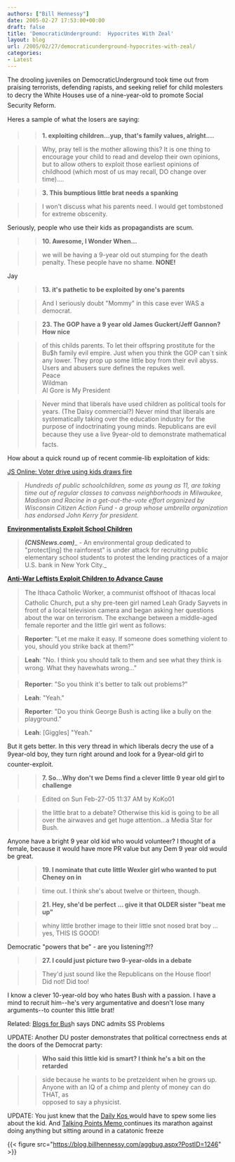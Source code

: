 ```yaml
---
authors: ["Bill Hennessy"]
date: 2005-02-27 17:53:00+00:00
draft: false
title: 'DemocraticUnderground:  Hypocrites With Zeal'
layout: blog
url: /2005/02/27/democraticunderground-hypocrites-with-zeal/
categories:
- Latest
---
```


The drooling juveniles on DemocraticUnderground took time out from praising terrorists, defending rapists, and seeking relief for child molesters to decry the White Houses use of a nine-year-old to promote Social Security Reform.




Heres a sample of what the losers are saying:




> 

> 
> > 

>> 
>> **1. exploiting children...yup, that's family values, alright....**
>> 
>> 

>> 
>> Why, pray tell is the mother allowing this? It is one thing to encourage your child to read and develop their own opinions, but to allow others to exploit those earliest opinions of childhood (which most of us may recall, DO change over time).... 
>> 
>> 

>> 
>> **3. This bumptious little brat needs a spanking**
>> 
>> 

>> 
>> I won't discuss what his parents need. I would get tombstoned for extreme obscenity.  
  
Seriously, people who use their kids as propagandists are scum.
>> 
>> 

>> 
>> **10. Awesome, I Wonder When...**
>> 
>> 

>> 
>> we will be having a 9-year old out stumping for the death penalty. These people have no shame. **NONE!**  
  
Jay
>> 
>> 

>> 
>> **13. it's pathetic to be exploited by one's parents**
>> 
>> 

>> 
>> And I seriously doubt "Mommy" in this case ever WAS a democrat. 
>> 
>> 

>> 
>> **23. The GOP have a 9 year old James Guckert/Jeff Gannon? How nice**
>> 
>> 

>> 
>> of this childs parents. To let their offspring prostitute for the Bu$h family evil empire. Just when you think the GOP can`t sink any lower. They prop up some little boy from their evil abyss. Users and abusers sure defines the repukes well.  
Peace  
Wildman  
Al Gore is My President
>> 
>> 

>> 
>> Never mind that liberals have used children as political tools for years. (The Daisy commercial?) Never mind that liberals are systematically taking over the education industry for the purpose of indoctrinating young minds. Republicans are evil because they use a live 9year-old to demonstrate mathematical facts.
>> 
>> 
> 
> 




How about a quick round up of recent commie-lib exploitation of kids:




[JS Online: Voter drive using kids draws fire](https://www.jsonline.com/news/metro/oct04/269887.asp)




> 

> 
> _Hundreds of public schoolchildren, some as young as 11, are taking time out of regular classes to canvass neighborhoods in Milwaukee, Madison and Racine in a get-out-the-vote effort organized by Wisconsin Citizen Action Fund - a group whose umbrella organization has endorsed John Kerry for president._
> 
> 




**[Environmentalists Exploit School Children](https://www.cnsnews.com/ViewCulture.asp?Page=Culturearchive200412CUL20041222a.html)**




> 

> 
> **_(CNSNews.com)_**_ - An environmental group dedicated to "protect[ing] the rainforest" is under attack for recruiting public elementary school students to protest the lending practices of a major U.S. bank in New York City._
> 
> 




**[Anti-War Leftists Exploit Children to Advance Cause](https://www.frontpagemag.com/Articles/ReadArticle.asp?ID=4606)**




> 

> 
> The Ithaca Catholic Worker, a communist offshoot of Ithacas local Catholic Church, put a shy pre-teen girl named Leah Grady Sayvets in front of a local television camera and began asking her questions about the war on terrorism. The exchange between a middle-aged female reporter and the little girl went as follows: 
> 
> 

> 
> **Reporter**: "Let me make it easy. If someone does something violent to you, should you strike back at them?" 
> 
> 

> 
> **Leah**: "No. I think you should talk to them and see what they think is wrong. What they havewhats wrong..." 
> 
> 

> 
> **Reporter**: "So you think it's better to talk out problems?" 
> 
> 

> 
> **Leah**: "Yeah." 
> 
> 

> 
> **Reporter**: "Do you think George Bush is acting like a bully on the playground." 
> 
> 

> 
> **Leah**: [Giggles] "Yeah."
> 
> 




But it gets better. In this very thread in which liberals decry the use of a 9year-old boy, they turn right around and look for a 9year-old girl to counter-exploit.




> 

> 
> > 

>> 
>> **7. So...Why don't we Dems find a clever little 9 year old girl to challenge**
>> 
>> 

>> 
>> 

>> 
>> Edited on Sun Feb-27-05 11:37 AM by KoKo01
>> 
>> 

>> 
>> the little brat to a debate? Otherwise this kid is going to be all over the airwaves and get huge attention...a Media Star for Bush.   
  
Anyone have a bright 9 year old kid who would volunteer? I thought of a female, because it would have more PR value but any Dem 9 year old would be great. 
>> 
>> 

>> 
>> **19. I nominate that cute little Wexler girl who wanted to put Cheney on in**
>> 
>> 

>> 
>> time out. I think she's about twelve or thirteen, though.
>> 
>> 

>> 
>> **21. Hey, she'd be perfect ... give it that OLDER sister "beat me up"**
>> 
>> 

>> 
>> whiny little brother image to their little snot nosed brat boy ... yes, THIS IS GOOD!   
  
Democratic "powers that be" - are you listening?!? 
>> 
>> 

>> 
>> **27. I could just picture two 9-year-olds in a debate**
>> 
>> 

>> 
>> They'd just sound like the Republicans on the House floor!   
Did not! Did too!  
  
I know a clever 10-year-old boy who hates Bush with a passion. I have a mind to recruit him--he's very argumentative and doesn't lose many arguments--to counter this little brat!
>> 
>> 
> 
> 




Related: [Blogs for Bus](https://www.blogsforbush.com/mt/archives/003811.html)h says DNC admits SS Problems







UPDATE: Another DU poster demonstrates that political correctness ends at the doors of the Democrat party:




> 

> 
> > 

>> 
>> **Who said this little kid is smart? I think he's a bit on the retarded**

>> 
>> side because he wants to be pretzeldent when he grows up.  
Anyone with an IQ of a chimp and plenty of money can do THAT, as   
opposed to say a physicist.
>> 
>> 
> 
> 




UPDATE: You just knew that the [Daily Kos ](https://www.dailykos.com/story/2005/2/27/17494/0758)would have to spew some lies about the kid. And [Talking Points Memo ](https://www.talkingpointsmemo.com/archives/week_2005_02_27.php#004933)continues its marathon against doing anything but sitting around in a catatonic freeze

{{< figure src="https://blog.billhennessy.com/aggbug.aspx?PostID=1246" >}}

